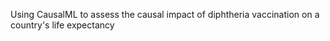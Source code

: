 Using CausalML to assess the causal impact of diphtheria vaccination on a country's life expectancy

